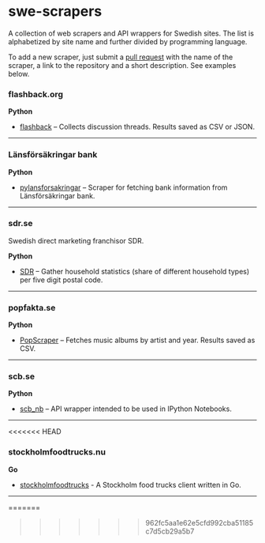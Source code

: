 # swe-scrapers
A collection of web scrapers and API wrappers for Swedish sites. The list is alphabetized by site name and further divided by programming language.

To add a new scraper, just submit a [pull request](https://help.github.com/articles/creating-a-pull-request/) with the name of the scraper, a link to the repository and a short description. See examples below.

### flashback.org

__Python__
* [flashback](https://github.com/vienno/flashback) – Collects discussion threads. Results saved as CSV or JSON.

---

### Länsförsäkringar bank

__Python__
* [pylansforsakringar](https://github.com/donnex/pylansforsakringar) – Scraper for fetching bank information from Länsförsäkringar bank.

---

### sdr.se
Swedish direct marketing franchisor SDR.

__Python__
* [SDR](https://github.com/rotsee/SDRSkrejper) – Gather household statistics (share of different household types) per five digit postal code.

---

### popfakta.se

__Python__
* [PopScraper](https://github.com/vienno/PopScraper) – Fetches music albums by artist and year. Results saved as CSV.

---

### scb.se

__Python__
* [scb_nb](https://github.com/vienno/scb_nb) – API wrapper intended to be used in IPython Notebooks.

---
<<<<<<< HEAD

### stockholmfoodtrucks.nu

__Go__
* [stockholmfoodtrucks](https://github.com/peterhellberg/stockholmfoodtrucks) - A Stockholm food trucks client written in Go.

---
=======
>>>>>>> 962fc5aa1e62e5cfd992cba51185c7d5cb29a5b7
